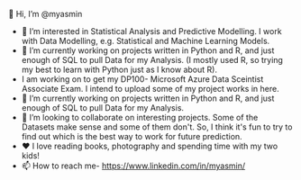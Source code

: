  👋 Hi, I’m @myasmin
- 👀 I’m interested in Statistical Analysis and Predictive Modelling. I work with Data Modelling, e.g. Statistical and Machine Learning Models.
- 🌱 I’m currently working on projects written in Python and R, and just enough of SQL to pull Data for my Analysis. (I mostly used R, so trying my best to learn with Python just as I know about R). 
- I am working on to get my DP100- Microsoft Azure Data Sceintist Associate Exam. I intend to upload some of my project works in here.
- 🌱 I’m currently working on projects written in Python and R, and just enough of SQL to pull Data for my Analysis. 
- 💞️ I’m looking to collaborate on interesting projects. Some of the Datasets make sense and some of them don't. So, I think it's fun to try to find out which is the best way to work for future prediction.
- ❤️ I love reading books, photography and spending time with my two kids! 
- 📫 How to reach me- https://www.linkedin.com/in/myasmin/
